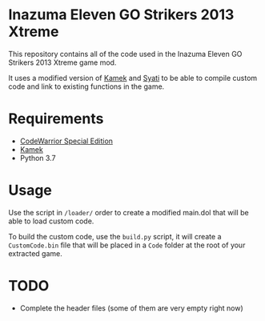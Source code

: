 # Inazuma Eleven GO Strikers 2013 Xtreme
This repository contains all of the code used in the Inazuma Eleven GO Strikers 2013 Xtreme game mod.

It uses a modified version of [Kamek](https://github.com/Treeki/Kamek) and [Syati](https://github.com/shibbo/Syati/) to be able to compile custom code and link to existing functions in the game.

# Requirements
- [CodeWarrior Special Edition](http://web.archive.org/web/20160602205749/http://www.nxp.com/products/software-and-tools/software-development-tools/codewarrior-development-tools/downloads/special-edition-software:CW_SPECIALEDITIONS)
- [Kamek](https://github.com/Treeki/Kamek)
- Python 3.7

# Usage

Use the script in `/loader/` order to create a modified main.dol that will be able to load custom code.

To build the custom code, use the `build.py` script, it will create a `CustomCode.bin` file that will be placed in a `Code` folder at the root of your extracted game.


# TODO

- Complete the header files (some of them are very empty right now)
